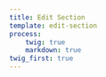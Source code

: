 ```yaml
---
title: Edit Section
template: edit-section
process:
    twig: true
    markdown: true
twig_first: true
---
```

